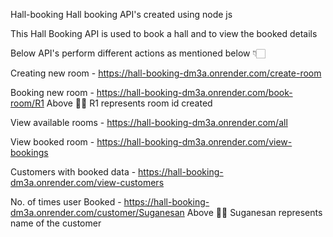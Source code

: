 Hall-booking
Hall booking API's created using node js

This Hall Booking API is used to book a hall and to view the booked details

Below API's perform different actions as mentioned below 👇🏻


Creating new room - https://hall-booking-dm3a.onrender.com/create-room

Booking new room - https://hall-booking-dm3a.onrender.com/book-room/R1
Above ☝🏻 R1 represents room id created

View available rooms - https://hall-booking-dm3a.onrender.com/all

View booked room - https://hall-booking-dm3a.onrender.com/view-bookings

Customers with booked data - https://hall-booking-dm3a.onrender.com/view-customers

No. of times user Booked - https://hall-booking-dm3a.onrender.com/customer/Suganesan
Above ☝🏻 Suganesan represents name of the customer
